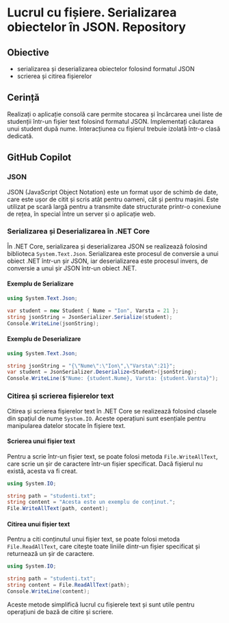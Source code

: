 # Lucrul cu fișiere. Serializarea obiectelor în JSON. Repository

## Obiective
- serializarea și deserializarea obiectelor folosind formatul JSON
- scrierea și citirea fișierelor

## Cerință

Realizați o aplicație consolă care permite stocarea și încărcarea unei liste de studenții într-un fișier text folosind formatul JSON. Implementați căutarea unui student după nume. Interacțiunea cu fișierul trebuie izolată într-o clasă dedicată.

## GitHub Copilot

### JSON

JSON (JavaScript Object Notation) este un format ușor de schimb de date, care este ușor de citit și scris atât pentru oameni, cât și pentru mașini. Este utilizat pe scară largă pentru a transmite date structurate printr-o conexiune de rețea, în special între un server și o aplicație web.

### Serializarea și Deserializarea în .NET Core

În .NET Core, serializarea și deserializarea JSON se realizează folosind biblioteca `System.Text.Json`. Serializarea este procesul de conversie a unui obiect .NET într-un șir JSON, iar deserializarea este procesul invers, de conversie a unui șir JSON într-un obiect .NET.

#### Exemplu de Serializare

```csharp
using System.Text.Json;

var student = new Student { Nume = "Ion", Varsta = 21 };
string jsonString = JsonSerializer.Serialize(student);
Console.WriteLine(jsonString);
```

#### Exemplu de Deserializare

```csharp
using System.Text.Json;

string jsonString = "{\"Nume\":\"Ion\",\"Varsta\":21}";
var student = JsonSerializer.Deserialize<Student>(jsonString);
Console.WriteLine($"Nume: {student.Nume}, Varsta: {student.Varsta}");
```

### Citirea și scrierea fișierelor text

Citirea și scrierea fișierelor text în .NET Core se realizează folosind clasele din spațiul de nume `System.IO`. Aceste operațiuni sunt esențiale pentru manipularea datelor stocate în fișiere text.

#### Scrierea unui fișier text

Pentru a scrie într-un fișier text, se poate folosi metoda `File.WriteAllText`, care scrie un șir de caractere într-un fișier specificat. Dacă fișierul nu există, acesta va fi creat.

```csharp
using System.IO;

string path = "studenti.txt";
string content = "Acesta este un exemplu de conținut.";
File.WriteAllText(path, content);
```

#### Citirea unui fișier text

Pentru a citi conținutul unui fișier text, se poate folosi metoda `File.ReadAllText`, care citește toate liniile dintr-un fișier specificat și returnează un șir de caractere.

```csharp
using System.IO;

string path = "studenti.txt";
string content = File.ReadAllText(path);
Console.WriteLine(content);
```

Aceste metode simplifică lucrul cu fișierele text și sunt utile pentru operațiuni de bază de citire și scriere.


